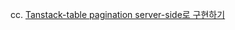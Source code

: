 cc. [Tanstack-table pagination server-side로 구현하기](https://geuni620.github.io/blog/2024/6/7/tanstack-table-server-side/)
